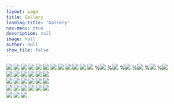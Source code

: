 ```yaml
---
layout: page
title: Gallery
landing-title: 'Gallery'
nav-menu: true
description: null
image: null
author: null
show_tile: false
---
```


<div class="row"> 
  <div class="column">
    <img src="assets/images/border01.png">
    <img src="assets/images/collage02.png">
    <img src="assets/images/collage03.png">
    <img src="assets/images/collage04.png">
    <img src="assets/images/collage05.png">
    <img src="assets/images/collage06.png">
    <img src="assets/images/collage07.png">
    <img src="assets/images/collage08.png">
    <img src="assets/images/collage09.png">
    <img src="assets/images/collage10.png">
    <img src="assets/images/collage11.png">
    <img src="assets/images/collage12.png">
    %<img src="assets/images/Ann and Greg at their Hopkins Graduation, May 2015.jpeg">
    %<img src="assets/images/At fountain in Athens with his family, Summer 2003.jpeg">
    %<img src="assets/images/At Mt. Vesuvius, Sept 1999.jpeg">
    %<img src="assets/images/At the theater of Dionysus with Uncle, John Stepanchuk, Sarah and his dad, summer 2003 .jpeg">
    %<img src="assets/images/Chasing Pigeons at the Plaza of the Duomo, Milan, Sept 1999.jpeg">
    %<img src="assets/images/Cooling off in ancestral Sparta, Summer 2003 .jpeg">
  </div>
  <div class="column">
    <img src="assets/images/Greg (somewhere in Maryland) showing that fishing expeditions sometimes do pay off copy.jpeg">
    <img src="assets/images/Greg and a cup of joe.jpeg">
    <img src="assets/images/With Sarah and Ann.jpeg">
    <img src="assets/images/Greg and Sarah Christmas 2019.jpeg">
    <img src="assets/images/Greg and Sarah on Mackinac Island Aug 2015.jpeg">
    <img src="assets/images/Greg Thanksgiving.JPEG">
  </div> 
  <div class="column">
    <img src="assets/images/Heading off for a run in Durham, May 2022.jpeg">
    <img src="assets/images/In Greece, Summer 2003.jpeg">
    <img src="assets/images/In Liverpool with Sarah, June 2007.jpeg">
    <img src="assets/images/In Rome with Sarah and his dad, Sept 1999.jpeg">
    <img src="assets/images/Little.jpeg">
    <img src="assets/images/Over the rainbow on the Huron River near his house in Ann Arbor - where Greg liked to walk with Sarah and friends.jpeg">
  </div>
  <div class="column">
    <img src="assets/images/Racing Sarah in the stadium at Olympia, Summer 2003.jpeg">
    <img src="assets/images/With his dad and Sarah in his John Lennon phase in Sevilla, June 2007.jpeg">
    <img src="assets/images/Racing Sarah in the stadium at Olympia, Summer 2003.jpeg">
    <img src="assets/images/Sitting with Sarah in the theater at Epidaurus, Summer 2003.jpeg">
    <img src="assets/images/With Ann and Sarah, May 2022.jpeg">
    <img src="assets/With Greg, Sarah and Ahmed.jpeg">
  </div>
  <div class="column">
    <img src="assets/images/With Sarah in Lisbon, June 2003.jpeg">
    <img src="assets/images/With Sarah in Pompeii, Sept 1999.jpeg">
    <img src="assets/With Sarah in the Garden of Great Grandfather Smyrnios's house in Yioryitsion, Sparta, Summer 2003.jpeg">
   </div>
</div>
